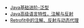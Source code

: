 * [Java基础进阶-泛型](/【01】java筑基/Java基础进阶-泛型.md)
* [Java高级语言特性，注解与反射](/【01】java筑基/Java高级语言特性，注解与反射.md)
* [Retrofit中的注解、反射与动态代理](/【01】java筑基/Retrofit中的注解、反射与动态代理.md)

